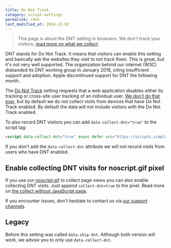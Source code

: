 ```yaml
---
title: Do Not Track
category: script-settings
permalink: /dnt
last_modified_at: 2024-12-02
---
```


> This page is about the DNT setting in browsers. We don't track your visitors, [read more on what we collect](/what-we-collect).

DNT stands for Do Not Track. It means that visitors can enable this setting and basically ask the websites they visit to not track them. This is great, but it's not very well supported. The organization behind our internet (W3C) disbanded its DNT working group in January 2018, citing insufficient support and adoption. Apple discontinued support for DNT the following month.

The [Do Not Track](https://en.wikipedia.org/wiki/Do_Not_Track) setting requests that a web application disables either its tracking or cross-site user tracking of an individual user. [We don't do that ever](/what-we-collect), but by default we do not collect visits from devices that have Do Not Track enabled. By default the data will not include visitors with the Do Not Track enabled.

To also record DNT visitors you can add `data-collect-dnt="true"` to the script tag:

<!-- prettier-ignore -->
```html
<script data-collect-dnt="true" async defer src="https://scripts.simpleanalyticscdn.com/latest.js"></script>
```

If you don't add the `data-collect-dnt` attribute we will not record visits from users who have DNT enabled.

## Enable collecting DNT visits for noscript.gif pixel

If you use our [noscript.gif](/without-javascript) to collect page views you can also enable collecting DNT visits. Just append `collect-dnt=true` to the pixel. Read more on [the collect without JavaScript page](/without-javascript).

If you encounter issues, don't hesitate to contact us via [our support channels](https://simpleanalytics.com/contact).

## Legacy

Before this setting was called `data-skip-dnt`. Although both version will work, we advise you to only use `data-collect-dnt`.
